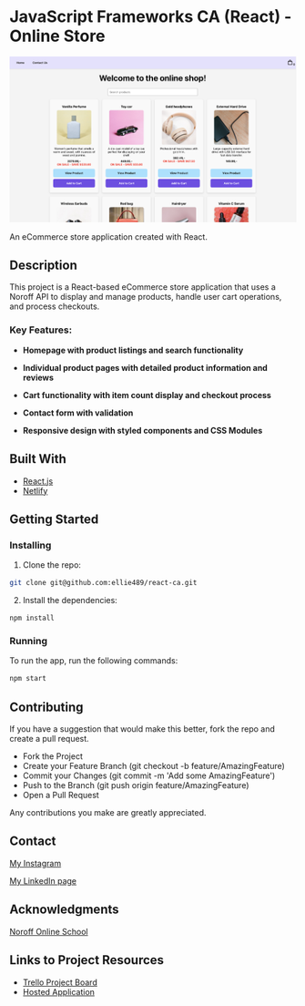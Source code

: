 # JavaScript Frameworks CA (React) - Online Store

![image](https://github.com/ellie489/react-ca/blob/main/src/media/Skjermbilde%202024-06-04%20kl.%2011.38.49.png)

An eCommerce store application created with React.

## Description

This project is a React-based eCommerce store application that uses a Noroff API to display and manage products, handle user cart operations, and process checkouts.

### Key Features:
- **Homepage with product listings and search functionality**
  
- **Individual product pages with detailed product information and reviews**
  
- **Cart functionality with item count display and checkout process**
  
- **Contact form with validation**
  
- **Responsive design with styled components and CSS Modules**


## Built With

- [React.js](https://reactjs.org/)
- [Netlify](https://www.netlify.com/)


## Getting Started

### Installing

1. Clone the repo:

```bash
git clone git@github.com:ellie489/react-ca.git
```

2. Install the dependencies:

```
npm install
```

### Running

To run the app, run the following commands:

```bash
npm start
```

## Contributing

If you have a suggestion that would make this better, fork the repo and create a pull request.

- Fork the Project
- Create your Feature Branch (git checkout -b feature/AmazingFeature)
- Commit your Changes (git commit -m 'Add some AmazingFeature')
- Push to the Branch (git push origin feature/AmazingFeature)
- Open a Pull Request

Any contributions you make are greatly appreciated.


## Contact

[My Instagram](https://www.instagram.com/elisabeth.h0pe/)

[My LinkedIn page](https://www.linkedin.com/in/elisabeth-hope-7103a2199/)


## Acknowledgments

[Noroff Online School](https://www.noroff.no/)


## Links to Project Resources

- [Trello Project Board](https://trello.com/b/nCHZuLxu)
- [Hosted Application](https://relaxed-cuchufli-83f758.netlify.app/)

